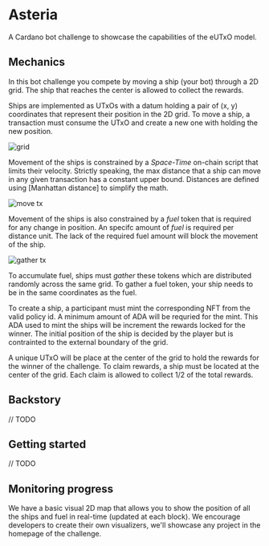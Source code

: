 # Asteria

A Cardano bot challenge to showcase the capabilities of the eUTxO model.

## Mechanics

In this bot challenge you compete by moving a ship (your bot) through a 2D grid. The ship that reaches the center is allowed to collect the rewards.

Ships are implemented as UTxOs with a datum holding a pair of (x, y) coordinates that represent their position in the 2D grid. To move a ship, a transaction must consume the UTxO and create a new one with holding the new position.

![grid](https://github.com/txpipe/asteria/assets/653886/d5d35b42-b554-4eaa-a798-84fe7b0b9787)

Movement of the ships is constrained by a _Space-Time_ on-chain script that limits their velocity. Strictly speaking, the max distance that a ship can move in any given transaction has a constant upper bound. Distances are defined using [Manhattan distance] to simplify the math.

![move tx](https://github.com/txpipe/asteria/assets/653886/ddcbc786-8947-4c0a-b0bc-4cd7de1bcd0f)

Movement of the ships is also constrained by a _fuel_ token that is required for any change in position. An specifc amount of _fuel_ is required per distance unit. The lack of the required fuel amount will block the movement of the ship.

![gather tx](https://github.com/txpipe/asteria/assets/653886/5c3af5bc-5aad-4598-b35e-90e0729e82df)

To accumulate fuel, ships must _gather_ these tokens which are distributed randomly across the same grid. To gather a fuel token, your ship needs to be in the same coordinates as the fuel.

To create a ship, a participant must mint the corresponding NFT from the valid policy id. A minimum amount of ADA will be requried for the mint. This ADA used to mint the ships will be increment the rewards locked for the winner. The initial position of the ship is decided by the player but is contrainted to the external boundary of the grid.

A unique UTxO will be place at the center of the grid to hold the rewards for the winner of the challenge. To claim rewards, a ship must be located at the center of the grid. Each claim is allowed to collect 1/2 of the total rewards.

## Backstory

// TODO

## Getting started

// TODO

## Monitoring progress

We have a basic visual 2D map that allows you to show the position of all the ships and fuel in real-time (updated at each block). We encourage developers to create their own visualizers, we'll showcase any project in the homepage of the challenge.
